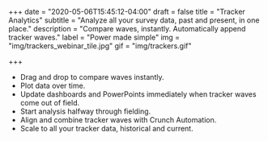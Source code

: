 +++
date = "2020-05-06T15:45:12-04:00"
draft = false
title = "Tracker Analytics"
subtitle = "Analyze all your survey data, past and present, in one place."
description = "Compare waves, instantly. Automatically append tracker waves."
label = "Power made simple"
img = "img/trackers_webinar_tile.jpg"
gif = "img/trackers.gif"

+++

* Drag and drop to compare waves instantly.
* Plot data over time.
* Update dashboards and PowerPoints immediately when tracker waves come out of field.
* Start analysis halfway through fielding.
* Align and combine tracker waves with Crunch Automation.
* Scale to all your tracker data, historical and current.
